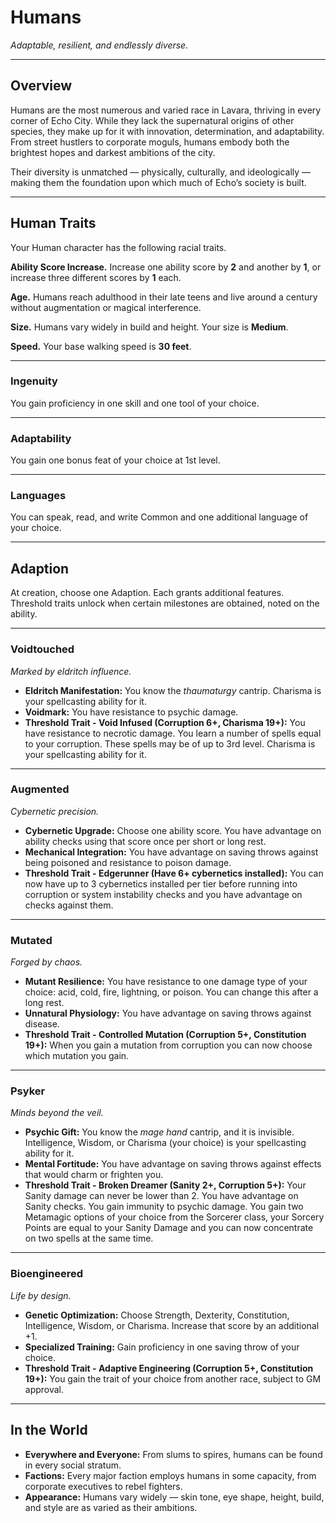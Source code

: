 # Humans
*Adaptable, resilient, and endlessly diverse.*

---

## Overview
Humans are the most numerous and varied race in Lavara, thriving in every corner of Echo City. While they lack the supernatural origins of other species, they make up for it with innovation, determination, and adaptability. From street hustlers to corporate moguls, humans embody both the brightest hopes and darkest ambitions of the city.

Their diversity is unmatched — physically, culturally, and ideologically — making them the foundation upon which much of Echo’s society is built.

---

## Human Traits
Your Human character has the following racial traits.

**Ability Score Increase.** Increase one ability score by **2** and another by **1**, or increase three different scores by **1** each.

**Age.** Humans reach adulthood in their late teens and live around a century without augmentation or magical interference.

**Size.** Humans vary widely in build and height. Your size is **Medium**.

**Speed.** Your base walking speed is **30 feet**.

---

### **Ingenuity**
You gain proficiency in one skill and one tool of your choice.

---

### **Adaptability**
You gain one bonus feat of your choice at 1st level.

---

### **Languages**
You can speak, read, and write Common and one additional language of your choice.

---

## Adaption
At creation, choose one Adaption. Each grants additional features. Threshold traits unlock when certain milestones are obtained, noted on the ability.

---

### **Voidtouched**  

*Marked by eldritch influence.*  

- **Eldritch Manifestation:** You know the *thaumaturgy* cantrip. Charisma is your spellcasting ability for it.  
- **Voidmark:** You have resistance to psychic damage.  
- **Threshold Trait - Void Infused (Corruption 6+, Charisma 19+):** You have resistance to necrotic damage. You learn a number of spells equal to your corruption. These spells may be of up to 3rd level. Charisma is your spellcasting ability for it.  

---

### **Augmented**  

*Cybernetic precision.*  

- **Cybernetic Upgrade:** Choose one ability score. You have advantage on ability checks using that score once per short or long rest.  
- **Mechanical Integration:** You have advantage on saving throws against being poisoned and resistance to poison damage.
- **Threshold Trait - Edgerunner (Have 6+ cybernetics installed):** You can now have up to 3 cybernetics installed per tier before running into corruption or system instability checks and you have advantage on checks against them.  

---

### **Mutated**  

*Forged by chaos.*  

- **Mutant Resilience:** You have resistance to one damage type of your choice: acid, cold, fire, lightning, or poison. You can change this after a long rest.  
- **Unnatural Physiology:** You have advantage on saving throws against disease.  
- **Threshold Trait - Controlled Mutation (Corruption 5+, Constitution 19+):** When you gain a mutation from corruption you can now choose which mutation you gain.

---

### **Psyker**  

*Minds beyond the veil.*  

- **Psychic Gift:** You know the *mage hand* cantrip, and it is invisible. Intelligence, Wisdom, or Charisma (your choice) is your spellcasting ability for it.  
- **Mental Fortitude:** You have advantage on saving throws against effects that would charm or frighten you.  
- **Threshold Trait - Broken Dreamer (Sanity 2+, Corruption 5+):** Your Sanity damage can never be lower than 2. You have advantage on Sanity checks. You gain immunity to psychic damage. You gain two Metamagic options of your choice from the Sorcerer class, your Sorcery Points are equal to your Sanity Damage and you can now concentrate on two spells at the same time.  

---

### **Bioengineered**  

*Life by design.*  

- **Genetic Optimization:** Choose Strength, Dexterity, Constitution, Intelligence, Wisdom, or Charisma. Increase that score by an additional +1.  
- **Specialized Training:** Gain proficiency in one saving throw of your choice.  
- **Threshold Trait - Adaptive Engineering (Corruption 5+, Constitution 19+):** You gain the trait of your choice from another race, subject to GM approval.  

---

## In the World
- **Everywhere and Everyone:** From slums to spires, humans can be found in every social stratum.  
- **Factions:** Every major faction employs humans in some capacity, from corporate executives to rebel fighters.  
- **Appearance:** Humans vary widely — skin tone, eye shape, height, build, and style are as varied as their ambitions.


